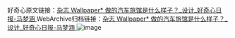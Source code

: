 好奇心原文链接：[杂志 Wallpaper* 做的汽车旅馆是什么样子？_设计_好奇心日报-马梦涵 ](https://www.qdaily.com/articles/12477.html)
WebArchive归档链接：[杂志 Wallpaper* 做的汽车旅馆是什么样子？_设计_好奇心日报-马梦涵 ](http://web.archive.org/web/20170707130311/http://www.qdaily.com:80/articles/12477.html)
![image](http://ww3.sinaimg.cn/large/007d5XDply1g3x0w1f3s6j30u05f84qp)